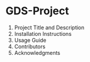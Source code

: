 # GDS-Project

1. Project Title and Description
2. Installation Instructions
3. Usage Guide
4. Contributors
5. Acknowledgments
